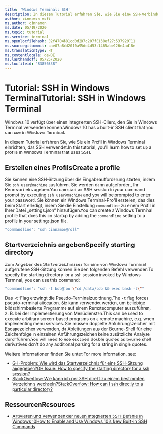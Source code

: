 ```yaml
---
title: 'Windows Terminal: SSH'
description: In diesem Tutorial erfahren Sie, wie Sie eine SSH-Verbindung in Windows Terminal einrichten.
author: cinnamon-msft
ms.author: cinnamon
ms.date: 05/19/2020
ms.topic: tutorial
ms.service: terminal
ms.openlocfilehash: 02f4704b81cd0d287c207f0138ef27c537929711
ms.sourcegitcommit: bae07a8dd2010a95de4d53b1465abe226e4ad18e
ms.translationtype: HT
ms.contentlocale: de-DE
ms.lasthandoff: 05/26/2020
ms.locfileid: "83856338"
---
```

# <a name="tutorial-ssh-in-windows-terminal"></a><span data-ttu-id="fea44-103">Tutorial: SSH in Windows Terminal</span><span class="sxs-lookup"><span data-stu-id="fea44-103">Tutorial: SSH in Windows Terminal</span></span>

<span data-ttu-id="fea44-104">Windows 10 verfügt über einen integrierten SSH-Client, den Sie in Windows Terminal verwenden können.</span><span class="sxs-lookup"><span data-stu-id="fea44-104">Windows 10 has a built-in SSH client that you can use in Windows Terminal.</span></span>

<span data-ttu-id="fea44-105">In diesem Tutorial erfahren Sie, wie Sie ein Profil in Windows Terminal einrichten, das SSH verwendet.</span><span class="sxs-lookup"><span data-stu-id="fea44-105">In this tutorial, you'll learn how to set up a profile in Windows Terminal that uses SSH.</span></span>

## <a name="create-a-profile"></a><span data-ttu-id="fea44-106">Erstellen eines Profils</span><span class="sxs-lookup"><span data-stu-id="fea44-106">Create a profile</span></span>

<span data-ttu-id="fea44-107">Sie können eine SSH-Sitzung über die Eingabeaufforderung starten, indem Sie `ssh user@machine` ausführen. Sie werden dann aufgefordert, Ihr Kennwort einzugeben.</span><span class="sxs-lookup"><span data-stu-id="fea44-107">You can start an SSH session in your command prompt by executing `ssh user@machine` and you will be prompted to enter your password.</span></span> <span data-ttu-id="fea44-108">Sie können ein Windows Terminal-Profil erstellen, das dies beim Start erledigt, indem Sie die Einstellung `commandline` zu einem Profil in Ihrer Datei „settings.json“ hinzufügen.</span><span class="sxs-lookup"><span data-stu-id="fea44-108">You can create a Windows Terminal profile that does this on startup by adding the `commandline` setting to a profile in your settings.json file.</span></span>

```js
"commandline": "ssh cinnamon@roll"
```

## <a name="specify-starting-directory"></a><span data-ttu-id="fea44-109">Startverzeichnis angeben</span><span class="sxs-lookup"><span data-stu-id="fea44-109">Specify starting directory</span></span>

<span data-ttu-id="fea44-110">Zum Angeben des Startverzeichnisses für eine von Windows Terminal aufgerufene SSH-Sitzung können Sie den folgenden Befehl verwenden:</span><span class="sxs-lookup"><span data-stu-id="fea44-110">To specify the starting directory for a ssh session invoked by Windows Terminal, you can use this command:</span></span>

```bash
"commandline": "ssh -t bob@foo \"cd /data/bob && exec bash -l\""
```

<span data-ttu-id="fea44-111">Das `-t`-Flag erzwingt die Pseudo-Terminalzuordnung.</span><span class="sxs-lookup"><span data-stu-id="fea44-111">The `-t` flag forces pseudo-terminal allocation.</span></span> <span data-ttu-id="fea44-112">Sie kann verwendet werden, um beliebige bildschirmbasierte Programme auf einem Remotecomputer auszuführen, z. B. bei der Implementierung von Menüdiensten.</span><span class="sxs-lookup"><span data-stu-id="fea44-112">This can be used to execute arbitrary screen-based programs on a remote machine, e.g. when implementing menu services.</span></span> <span data-ttu-id="fea44-113">Sie müssen doppelte Anführungszeichen mit Escapezeichen verwenden, da Ableitungen aus der Bourne-Shell für eine Zeichenfolge in einzelnen Anführungszeichen keine zusätzliche Analyse durchführen.</span><span class="sxs-lookup"><span data-stu-id="fea44-113">You will need to use escaped double quotes as bourne shell derivatives don't do any additional parsing for a string in single quotes.</span></span>

<span data-ttu-id="fea44-114">Weitere Informationen finden Sie unter:</span><span class="sxs-lookup"><span data-stu-id="fea44-114">For more information, see:</span></span>

* [<span data-ttu-id="fea44-115">GH-Problem: Wie wird das Startverzeichnis für eine SSH-Sitzung angegeben?</span><span class="sxs-lookup"><span data-stu-id="fea44-115">GH Issue: How to specify the starting directory for a ssh session?</span></span>](https://github.com/MicrosoftDocs/terminal/issues/25)
* [<span data-ttu-id="fea44-116">StackOverflow: Wie kann ich per SSH direkt zu einem bestimmten Verzeichnis wechseln?</span><span class="sxs-lookup"><span data-stu-id="fea44-116">StackOverflow: How can I ssh directly to a particular directory?</span></span>](https://stackoverflow.com/questions/626533/how-can-i-ssh-directly-to-a-particular-directory)

## <a name="resources"></a><span data-ttu-id="fea44-117">Ressourcen</span><span class="sxs-lookup"><span data-stu-id="fea44-117">Resources</span></span>

* [<span data-ttu-id="fea44-118">Aktivieren und Verwenden der neuen integrierten SSH-Befehle in Windows 10</span><span class="sxs-lookup"><span data-stu-id="fea44-118">How to Enable and Use Windows 10’s New Built-in SSH Commands</span></span>](https://www.howtogeek.com/336775/how-to-enable-and-use-windows-10s-built-in-ssh-commands/)
